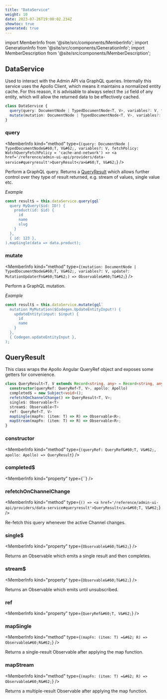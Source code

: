 ```yaml
---
title: "DataService"
weight: 10
date: 2023-07-26T19:00:02.234Z
showtoc: true
generated: true
---
```

<!-- This file was generated from the Vendure source. Do not modify. Instead, re-run the "docs:build" script -->
import MemberInfo from '@site/src/components/MemberInfo';
import GenerationInfo from '@site/src/components/GenerationInfo';
import MemberDescription from '@site/src/components/MemberDescription';


## DataService

<GenerationInfo sourceFile="packages/admin-ui/src/lib/core/src/data/providers/data.service.ts" sourceLine="33" packageName="@vendure/admin-ui" />

Used to interact with the Admin API via GraphQL queries. Internally this service uses the
Apollo Client, which means it maintains a normalized entity cache. For this reason, it is
advisable to always select the `id` field of any entity, which will allow the returned data
to be effectively cached.

```ts title="Signature"
class DataService {
  query(query: DocumentNode | TypedDocumentNode<T, V>, variables?: V, fetchPolicy: WatchQueryFetchPolicy = 'cache-and-network') => QueryResult<T, V>;
  mutate(mutation: DocumentNode | TypedDocumentNode<T, V>, variables?: V, update?: MutationUpdaterFn<T>) => Observable<T>;
}
```

<div className="members-wrapper">

### query

<MemberInfo kind="method" type={`(query: DocumentNode | TypedDocumentNode&#60;T, V&#62;, variables?: V, fetchPolicy: WatchQueryFetchPolicy = 'cache-and-network') => <a href='/reference/admin-ui-api/providers/data-service#queryresult'>QueryResult</a>&#60;T, V&#62;`}   />

Perform a GraphQL query. Returns a <a href='/reference/admin-ui-api/providers/data-service#queryresult'>QueryResult</a> which allows further control over
they type of result returned, e.g. stream of values, single value etc.

*Example*

```ts
const result$ = this.dataService.query(gql`
  query MyQuery($id: ID!) {
    product(id: $id) {
      id
      name
      slug
    }
  },
  { id: 123 },
).mapSingle(data => data.product);
```
### mutate

<MemberInfo kind="method" type={`(mutation: DocumentNode | TypedDocumentNode&#60;T, V&#62;, variables?: V, update?: MutationUpdaterFn&#60;T&#62;) => Observable&#60;T&#62;`}   />

Perform a GraphQL mutation.

*Example*

```ts
const result$ = this.dataService.mutate(gql`
  mutation MyMutation($Codegen.UpdateEntityInput!) {
    updateEntity(input: $input) {
      id
      name
    }
  },
  { Codegen.updateEntityInput },
);
```


</div>


## QueryResult

<GenerationInfo sourceFile="packages/admin-ui/src/lib/core/src/data/query-result.ts" sourceLine="19" packageName="@vendure/admin-ui" />

This class wraps the Apollo Angular QueryRef object and exposes some getters
for convenience.

```ts title="Signature"
class QueryResult<T, V extends Record<string, any> = Record<string, any>> {
  constructor(queryRef: QueryRef<T, V>, apollo: Apollo)
  completed$ = new Subject<void>();
  refetchOnChannelChange() => QueryResult<T, V>;
  single$: Observable<T>
  stream$: Observable<T>
  ref: QueryRef<T, V>
  mapSingle(mapFn: (item: T) => R) => Observable<R>;
  mapStream(mapFn: (item: T) => R) => Observable<R>;
}
```

<div className="members-wrapper">

### constructor

<MemberInfo kind="method" type={`(queryRef: QueryRef&#60;T, V&#62;, apollo: Apollo) => QueryResult`}   />


### completed$

<MemberInfo kind="property" type={``}   />


### refetchOnChannelChange

<MemberInfo kind="method" type={`() => <a href='/reference/admin-ui-api/providers/data-service#queryresult'>QueryResult</a>&#60;T, V&#62;`}   />

Re-fetch this query whenever the active Channel changes.
### single$

<MemberInfo kind="property" type={`Observable&#60;T&#62;`}   />

Returns an Observable which emits a single result and then completes.
### stream$

<MemberInfo kind="property" type={`Observable&#60;T&#62;`}   />

Returns an Observable which emits until unsubscribed.
### ref

<MemberInfo kind="property" type={`QueryRef&#60;T, V&#62;`}   />


### mapSingle

<MemberInfo kind="method" type={`(mapFn: (item: T) =&#62; R) => Observable&#60;R&#62;`}   />

Returns a single-result Observable after applying the map function.
### mapStream

<MemberInfo kind="method" type={`(mapFn: (item: T) =&#62; R) => Observable&#60;R&#62;`}   />

Returns a multiple-result Observable after applying the map function.


</div>

